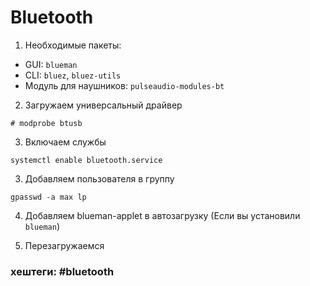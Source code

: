 # Bluetooth


1. Необходимые пакеты:
- GUI: `blueman` 
- CLI: `bluez`, `bluez-utils`
- Модуль для наушников: `pulseaudio-modules-bt`

2. Загружаем универсальный драйвер
~~~~
# modprobe btusb
~~~~

3. Включаем службы
~~~~
systemctl enable bluetooth.service
~~~~

3. Добавляем пользователя в группу
~~~~
gpasswd -a max lp
~~~~

4. Добавляем blueman-applet в автозагрузку (Если вы установили `blueman`)

5. Перезагружаемся


### хештеги: #bluetooth 